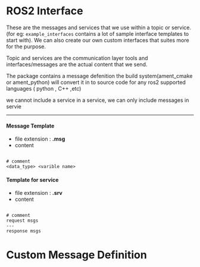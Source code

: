 # ROS2 Interface

These are the messages and services that we use within a topic or service. (for eg: `example_interfaces` contains a lot of sample interface templates to start with). We can also create our own custom interfaces that suites more for the purpose.

Topic and services are the communication layer tools and interfaces/messages are the actual content that we send.

The package contains a message defenition the build system(ament_cmake or ament_python) will convert it in to source code for any ros2 supported languages ( python , C++ ,etc)

we cannot include a service in a service, we can only include messages in servie

---

#### Message Template

- file extension : **.msg**
- content

```

# comment
<data_type> <varible name>

```

#### Template for service

- file extension : **.srv**
- content

```

# comment
request msgs
---
response msgs

```

# Custom Message Definition

